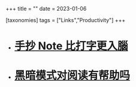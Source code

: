 +++
title = ""
date = 2023-01-06

[taxonomies]
tags = ["Links","Productivity"]
+++ 
- # [手抄 Note 比打字更入腦](https://visualthinkingnote.wordpress.com/2015/09/01/%ef%bc%88%e8%bd%89%e8%bc%89%ef%bc%89%e4%b8%8a%e5%a0%82%e8%b2%bc%e5%a3%ab%ef%bc%9a%e6%89%8b%e6%8a%84note%e6%af%94%e6%89%93%e5%ad%97%e6%9b%b4%e5%85%a5%e8%85%a6-%e4%b8%bb%e5%a0%b4%e5%a0%b1%e9%81%93/)

- # [黑暗模式对阅读有帮助吗](https://kevquirk.com/is-dark-mode-such-a-good-idea/)
<!-- more -->